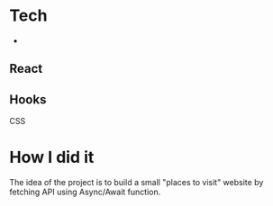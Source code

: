 # Tech 
-
React
-
Hooks
-
CSS

# How I did it
The idea of the project is to build a small "places to visit" website by fetching API using Async/Await function. 
